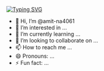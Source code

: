[![Typing SVG](https://readme-typing-svg.demolab.com?font=Fira+Code&pause=1000&width=435&lines=Hey%2C+There.!!+I+am+Amit+Nagaich+and+Welcome+to+my+Profile)](https://git.io/typing-svg)

- 👋 Hi, I’m @amit-na4061
- 👀 I’m interested in ...
- 🌱 I’m currently learning ...
- 💞️ I’m looking to collaborate on ...
- 📫 How to reach me ...
- 😄 Pronouns: ...
- ⚡ Fun fact: ...

<!---
amit-na4061/amit-na4061 is a ✨ special ✨ repository because its `README.md` (this file) appears on your GitHub profile.
You can click the Preview link to take a look at your changes.
--->
